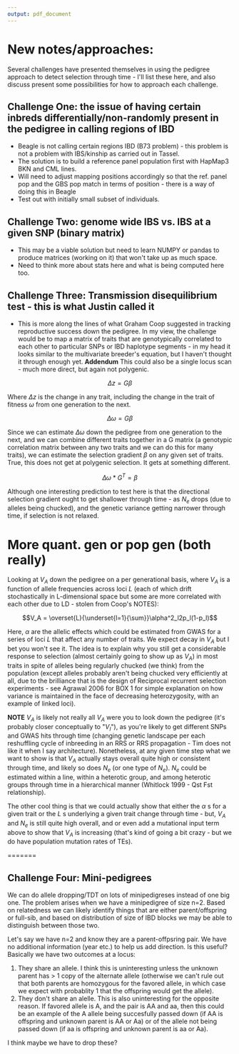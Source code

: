 ```yaml
---
output: pdf_document
---
```

# New notes/approaches:

Several challenges have presented themselves in using the pedigree approach to detect selection through time - I'll list these here, and also discuss present some possibilities for how to approach each challenge.

## Challenge One: the issue of having certain inbreds differentially/non-randomly present in the pedigree in calling regions of IBD

- Beagle is not calling certain regions IBD (B73 problem) - this problem is not a problem with IBS/kinship as carried out in Tassel.
- The solution is to build a reference panel population first with HapMap3 BKN and CML lines. 
- Will need to adjust mapping positions accordingly so that the ref. panel pop and the GBS pop match in terms of position - there is a way of doing this in Beagle
- Test out with initially small subset of individuals.

## Challenge Two: genome wide IBS vs. IBS at a given SNP (binary matrix)
- This may be a viable solution but need to learn NUMPY or pandas to produce matrices (working on it) that won't take up as much space.
- Need to think more about stats here and what is being computed here too.


## Challenge Three: Transmission disequilibrium test - this is what Justin called it
- This is more along the lines of what Graham Coop suggested in tracking reproductive success down the pedigree. In my view, the challenge would be to map a matrix of traits that are genotypically correlated to each other to particular SNPs or IBD haplotype segments - in my head it looks similar to the multivariate breeder's equation, but I haven't thought it through enough yet.
**Addendum** This could also be a single locus scan - much more direct, but again not polygenic.

$$\Delta z  = G\beta$$

Where $\Delta z$ is the change in any trait, including the change in the trait of fitness $\omega$ from one generation to the next.

$$\Delta\omega = G\beta$$

Since we can estimate $\Delta\omega$ down the pedigree from one generation to the next, and we can combine different traits together in a G matrix (a genotypic correlation matrix between any two traits and we can do this for many traits), we can estimate the selection gradient $\beta$ on any given set of traits. True, this does not get at polygenic selection. It gets at something different.

$$\Delta\omega * G^T = \beta$$

Although one interesting prediction to test here is that the directional selection gradient ought to get shallower through time - as $N_e$ drops (due to alleles being chucked), and the genetic variance getting narrower through time, if selection is not relaxed. 

# More quant. gen or pop gen (both really)

Looking at $V_A$ down the pedigree on a per generational basis, where $V_A$ is a function of allele frequencies across loci *L* (each of which drift stochastically in L-dimensional space but some are more correlated with each other due to LD - stolen from Coop's NOTES):

$$V_A = \overset{L}{\underset{l=1}{\sum}}\alpha^2_l2p_l(1-p_l)$$

Here, $\alpha$ are the allelic effects which could be estimated from GWAS for a series of loci *L* that affect any number of traits. We expect decay in $V_A$ but I bet you won't see it. The idea is to explain why you still get a considerable response to selection (almost certainly going to show up as $V_A$) in most traits in spite of alleles being regularly chucked (we think) from the population (except alleles probably aren't being chucked very efficiently at all, due to the brilliance that is the design of Reciprocal recurrent selection experiments - see Agrawal 2006 for BOX 1 for simple explanation on how variance is maintained in the face of decreasing heterozygosity, with an example of linked loci). 

**NOTE** $V_A$ is likely not really all $V_A$ were you to look down the pedigree (it's probably closer conceptually to "$V_I$"), as you're likely to get different SNPs and GWAS hits through time (changing genetic landscape per each reshuffling cycle of inbreeding in an RRS or RRS propagation - Tim does not like it when I say architecture). Nonetheless, at any given time step what we want to show is that $V_A$ actually stays overall quite high or consistent through time, and likely so does $N_e$ (or one type of $N_e$). $N_e$ could be estimated within a line, within a heterotic group, and among heterotic groups through time in a hierarchical manner (Whitlock 1999 - Qst Fst relationship).

The other cool thing is that we could actually show that either the $\alpha$ s for a given trait or the $L$ s underlying a given trait change through time - but, $V_A$ and $N_e$ is still quite high overall, and or even add a mutational input term above to show that $V_A$ is increasing (that's kind of going a bit crazy - but we do have population mutation rates of TEs).




=======
## Challenge Four: Mini-pedigrees

We can do allele dropping/TDT on lots of minipedigreses instead of one big one.  The problem arises when we have a minipedigree of size n=2. Based on relatedness we can likely identify things that are either parent/offspring or full-sib, and based on distribution of size of IBD blocks we may be able to distinguish between those two.  

Let's say we have n=2 and know they are a parent-offpsring pair. We have no additional information (year etc.) to help us add direction. Is this useful?  Basically we have two outcomes at a locus:

1. They share an allele.  I think this is uninteresting unless the unknown parent has $>$ 1 copy of the alternate allele (otherwise we can't rule out that both parents are homozygous for the favored allele, in which case we expect with probablity 1 that the offspring would get the allele).
2. They don't share an alelle.  This is also uninteresting for the opposite reason. If favored allele is A, and the pair is AA and aa, then this could be an example of the A allele being succesfully passed down (if AA is offspring and unknown parent is AA or Aa) or of the allele not being passed down (if aa is offspring and unknown parent is aa or Aa).

I think maybe we have to drop these?

